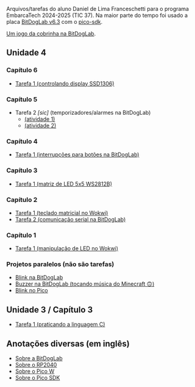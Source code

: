 Arquivos/tarefas do aluno Daniel de Lima Franceschetti para o programa EmbarcaTech 2024-2025 (TIC 37).
Na maior parte do tempo foi usado a placa [BitDogLab v6.3](https://github.com/BitDogLab/BitDogLab)
com o [pico-sdk](https://github.com/raspberrypi/pico-sdk).

[Um jogo da cobrinha na BitDogLab](/snake_game).


## Unidade 4

### Capítulo 6
* [Tarefa 1 (controlando display SSD1306)](/u04_c06_tarefa01_oled_i2c)

### Capítulo 5
* Tarefa 2 _[sic]_ (temporizadores/alarmes na BitDogLab)
  * [(atividade 1)](/u04_c05_tarefa01_trafficlight)
  * [(atividade 2)](/u04_c05_tarefa02_oneshottimer)

### Capítulo 4
* [Tarefa 1 (interrupções para botões na BitDogLab)](/u04_c04_tarefa01_irq_btn_incr)

### Capítulo 3
* [Tarefa 1 (matriz de LED 5x5 WS2812B)](/u04_c03_tarefa01_ledmatrix)

### Capítulo 2
* [Tarefa 1 (teclado matricial no Wokwi)](/u04_c02_tarefa01_keypad)
* [Tarefa 2 (comunicação serial na BitDogLab)](/u04_c02_tarefa02_bitdoglab_serial)

### Capítulo 1
* [Tarefa 1 (manipulação de LED no Wokwi)](/u04_c01_tarefa01_morsecode)

### Projetos paralelos (não são tarefas)
* [Blink na BitDogLab](/u04_bdl_blink)
* [Buzzer na BitDogLab (tocando música do Minecraft 🙃)](/u04_bdl_buzzer)
* [Blink no Pico](/u04_blink)


## Unidade 3 / Capítulo 3
* [Tarefa 1 (praticando a linguagem C)](/u03_c03_tarefa01_cnpf)


## Anotações diversas (em inglês)
* [Sobre a BitDogLab](/info_bitdoglab.txt)
* [Sobre o RP2040](/info_rp2040.txt)
* [Sobre o Pico W](/info_pico_w.txt)
* [Sobre o Pico SDK](/info_c_sdk.txt)


<!-- vim: set spelllang=pt_br: -->
